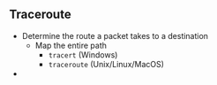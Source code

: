 ## Traceroute
- Determine the route a packet takes to a destination
	- Map the entire path
		- `tracert` (Windows)
		- `traceroute` (Unix/Linux/MacOS)
- 